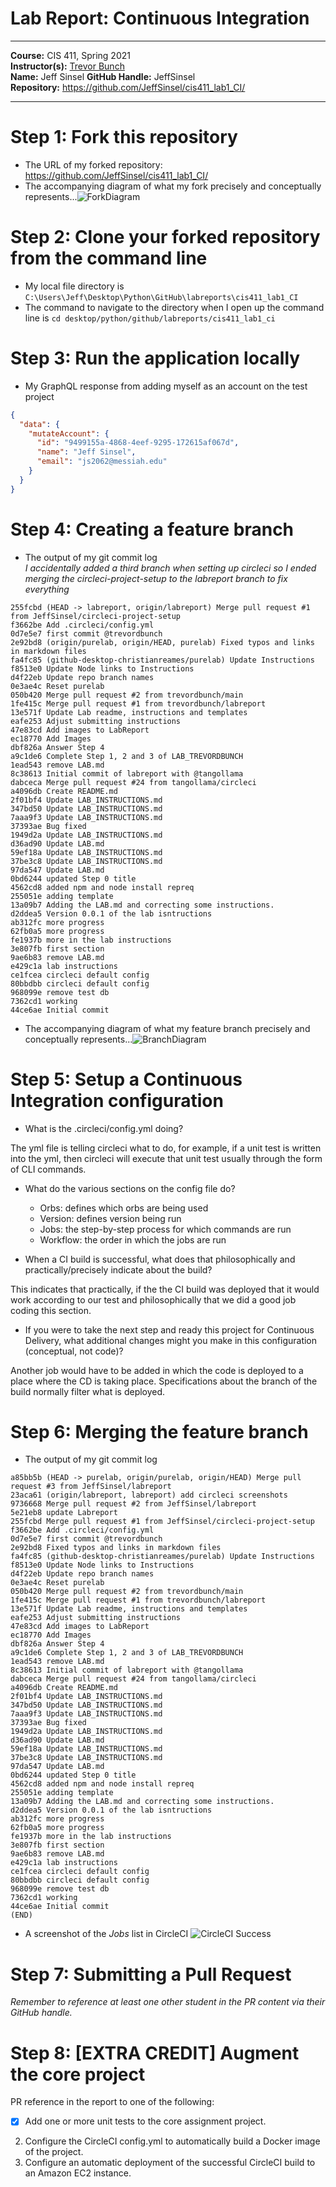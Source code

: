 # Lab Report: Continuous Integration
___
**Course:** CIS 411, Spring 2021  
**Instructor(s):** [Trevor Bunch](https://github.com/trevordbunch)  
**Name:** Jeff Sinsel 
**GitHub Handle:** JeffSinsel  
**Repository:** https://github.com/JeffSinsel/cis411_lab1_CI/
___

# Step 1: Fork this repository
- The URL of my forked repository: https://github.com/JeffSinsel/cis411_lab1_CI/
- The accompanying diagram of what my fork precisely and conceptually represents...![ForkDiagram](../assets/ForkDiagram.jpg)

# Step 2: Clone your forked repository from the command line  
- My local file directory is ```C:\Users\Jeff\Desktop\Python\GitHub\labreports\cis411_lab1_CI```
- The command to navigate to the directory when I open up the command line is ```cd desktop/python/github/labreports/cis411_lab1_ci```

# Step 3: Run the application locally
- My GraphQL response from adding myself as an account on the test project
``` json
{
  "data": {
    "mutateAccount": {
      "id": "9499155a-4868-4eef-9295-172615af067d",
      "name": "Jeff Sinsel",
      "email": "js2062@messiah.edu"
    }
  }
}
```

# Step 4: Creating a feature branch
- The output of my git commit log  
_I accidentally added a third branch when setting up circleci so I ended merging the circleci-project-setup to the labreport branch to fix everything_
```
255fcbd (HEAD -> labreport, origin/labreport) Merge pull request #1 from JeffSinsel/circleci-project-setup
f3662be Add .circleci/config.yml
0d7e5e7 first commit @trevordbunch
2e92bd8 (origin/purelab, origin/HEAD, purelab) Fixed typos and links in markdown files
fa4fc85 (github-desktop-christianreames/purelab) Update Instructions
f8513e0 Update Node links to Instructions
d4f22eb Update repo branch names
0e3ae4c Reset purelab
050b420 Merge pull request #2 from trevordbunch/main
1fe415c Merge pull request #1 from trevordbunch/labreport
13e571f Update Lab readme, instructions and templates
eafe253 Adjust submitting instructions
47e83cd Add images to LabReport
ec18770 Add Images
dbf826a Answer Step 4
a9c1de6 Complete Step 1, 2 and 3 of LAB_TREVORDBUNCH
1ead543 remove LAB.md
8c38613 Initial commit of labreport with @tangollama
dabceca Merge pull request #24 from tangollama/circleci
a4096db Create README.md
2f01bf4 Update LAB_INSTRUCTIONS.md
347bd50 Update LAB_INSTRUCTIONS.md
7aaa9f3 Update LAB_INSTRUCTIONS.md
37393ae Bug fixed
1949d2a Update LAB_INSTRUCTIONS.md
d36ad90 Update LAB.md
59ef18a Update LAB_INSTRUCTIONS.md
37be3c8 Update LAB_INSTRUCTIONS.md
97da547 Update LAB.md
0bd6244 updated Step 0 title
4562cd8 added npm and node install repreq
255051e adding template
13a09b7 Adding the LAB.md and correcting some instructions.
d2ddea5 Version 0.0.1 of the lab isntructions
ab312fc more progress
62fb0a5 more progress
fe1937b more in the lab instructions
3e807fb first section
9ae6b83 remove LAB.md
e429c1a lab instructions
ce1fcea circleci default config
80bbdbb circleci default config
968099e remove test db
7362cd1 working
44ce6ae Initial commit
```
- The accompanying diagram of what my feature branch precisely and conceptually represents...![BranchDiagram](../assets/BranchDiagram.jpg)

# Step 5: Setup a Continuous Integration configuration
- What is the .circleci/config.yml doing? 
 
The yml file is telling circleci what to do, for example, if a unit test is written into the yml, then circleci will execute that unit test usually through the form of CLI commands.

- What do the various sections on the config file do?  
  - Orbs: defines which orbs are being used
  - Version: defines version being run
  - Jobs: the step-by-step process for which commands are run
  - Workflow: the order in which the jobs are run

- When a CI build is successful, what does that philosophically and practically/precisely indicate about the build?  

This indicates that practically, if the the CI build was deployed that it would work according to our test and philosophically that we did a good job coding this section.

- If you were to take the next step and ready this project for Continuous Delivery, what additional changes might you make in this configuration (conceptual, not code)?  

Another job would have to be added in which the code is deployed to a place where the CD is taking place. Specifications about the branch of the build normally filter what is deployed.

# Step 6: Merging the feature branch
* The output of my git commit log
```
a85bb5b (HEAD -> purelab, origin/purelab, origin/HEAD) Merge pull request #3 from JeffSinsel/labreport
23aca61 (origin/labreport, labreport) add circleci screenshots
9736668 Merge pull request #2 from JeffSinsel/labreport
5e21eb8 update Labreport
255fcbd Merge pull request #1 from JeffSinsel/circleci-project-setup
f3662be Add .circleci/config.yml
0d7e5e7 first commit @trevordbunch
2e92bd8 Fixed typos and links in markdown files
fa4fc85 (github-desktop-christianreames/purelab) Update Instructions
f8513e0 Update Node links to Instructions
d4f22eb Update repo branch names
0e3ae4c Reset purelab
050b420 Merge pull request #2 from trevordbunch/main
1fe415c Merge pull request #1 from trevordbunch/labreport
13e571f Update Lab readme, instructions and templates
eafe253 Adjust submitting instructions
47e83cd Add images to LabReport
ec18770 Add Images
dbf826a Answer Step 4
a9c1de6 Complete Step 1, 2 and 3 of LAB_TREVORDBUNCH
1ead543 remove LAB.md
8c38613 Initial commit of labreport with @tangollama
dabceca Merge pull request #24 from tangollama/circleci
a4096db Create README.md
2f01bf4 Update LAB_INSTRUCTIONS.md
347bd50 Update LAB_INSTRUCTIONS.md
7aaa9f3 Update LAB_INSTRUCTIONS.md
37393ae Bug fixed
1949d2a Update LAB_INSTRUCTIONS.md
d36ad90 Update LAB.md
59ef18a Update LAB_INSTRUCTIONS.md
37be3c8 Update LAB_INSTRUCTIONS.md
97da547 Update LAB.md
0bd6244 updated Step 0 title
4562cd8 added npm and node install repreq
255051e adding template
13a09b7 Adding the LAB.md and correcting some instructions.
d2ddea5 Version 0.0.1 of the lab isntructions
ab312fc more progress
62fb0a5 more progress
fe1937b more in the lab instructions
3e807fb first section
9ae6b83 remove LAB.md
e429c1a lab instructions
ce1fcea circleci default config
80bbdbb circleci default config
968099e remove test db
7362cd1 working
44ce6ae Initial commit
(END)
```

* A screenshot of the _Jobs_ list in CircleCI
![CircleCI Success](../assets/circleci_success_jeff.png)

# Step 7: Submitting a Pull Request
_Remember to reference at least one other student in the PR content via their GitHub handle._



# Step 8: [EXTRA CREDIT] Augment the core project
PR reference in the report to one of the following:
- [x] Add one or more unit tests to the core assignment project. 
2. Configure the CircleCI config.yml to automatically build a Docker image of the project.
3. Configure an automatic deployment of the successful CircleCI build to an Amazon EC2 instance.
